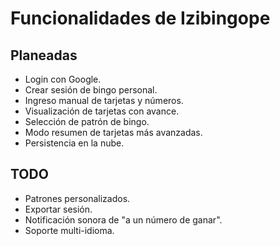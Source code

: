 # Funcionalidades de Izibingope


## Planeadas
- Login con Google.
- Crear sesión de bingo personal.
- Ingreso manual de tarjetas y números.
- Visualización de tarjetas con avance.
- Selección de patrón de bingo.
- Modo resumen de tarjetas más avanzadas.
- Persistencia en la nube.

## TODO
- Patrones personalizados.
- Exportar sesión.
- Notificación sonora de "a un número de ganar".
- Soporte multi-idioma.